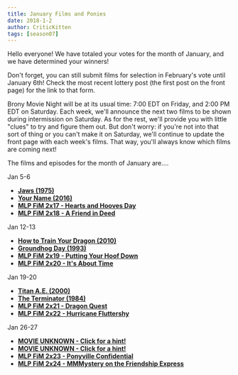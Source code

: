 ```yaml
---
title: January Films and Ponies
date: 2018-1-2
author: CriticKitten
tags: [season07]
---
```


Hello everyone!  We have totaled your votes for the month of January, and we have determined your winners!

Don't forget, you can still submit films for selection in February's vote until January 6th!  Check the most recent lottery post (the first post on the front page) for the link to that form.

Brony Movie Night will be at its usual time: 7:00 EDT on Friday, and 2:00 PM EDT on Saturday.  Each week, we'll announce the next two films to be shown during intermission on Saturday.  As for the rest, we'll provide you with little "clues" to try and figure them out.  But don't worry: if you're not into that sort of thing or you can't make it on Saturday, we'll continue to update the front page with each week's films.  That way, you'll always know which films are coming next!

The films and episodes for the month of January are....

Jan 5-6
-	**[Jaws (1975)][m1]**
-	**[Your Name (2016)][m2]**
-	**[MLP FiM 2x17 - Hearts and Hooves Day][p1]**
-	**[MLP FiM 2x18 - A Friend in Deed][p2]**

Jan 12-13
-	**[How to Train Your Dragon (2010)][m3]**
-	**[Groundhog Day (1993)][m4]**
-	**[MLP FiM 2x19 - Putting Your Hoof Down][p3]**
-	**[MLP FiM 2x20 - It's About Time][p4]**

Jan 19-20
-	**[Titan A.E. (2000)][m5]**
-	**[The Terminator (1984)][m6]**
-	**[MLP FiM 2x21 - Dragon Quest][p5]**
-	**[MLP FiM 2x22 - Hurricane Fluttershy][p6]**

Jan 26-27
-	**[MOVIE UNKNOWN - Click for a hint!][m7]**
-	**[MOVIE UNKNOWN - Click for a hint!][m8]**
-	**[MLP FiM 2x23 - Ponyville Confidential][p7]**
-	**[MLP FiM 2x24 - MMMystery on the Friendship Express][p8]**

[m1]: http://www.imdb.com/title/tt0073195/
[m2]: http://www.imdb.com/title/tt5311514/
[m3]: http://www.imdb.com/title/tt0892769/
[m4]: http://www.imdb.com/title/tt0107048/
[m5]: http://www.imdb.com/title/tt0120913/
[m6]: http://www.imdb.com/title/tt0088247/
[m7]: https://i.imgur.com/ApuFVic.png
[m8]: https://i.imgur.com/w2aJqVp.jpg
[p1]: http://www.imdb.com/title/tt2173455/
[p2]: http://www.imdb.com/title/tt2195243/
[p3]: http://www.imdb.com/title/tt2230279/
[p4]: http://www.imdb.com/title/tt2237435/
[p5]: http://www.imdb.com/title/tt2247709/
[p6]: http://www.imdb.com/title/tt2267619/
[p7]: http://www.imdb.com/title/tt2284601/
[p8]: http://www.imdb.com/title/tt2298987/
